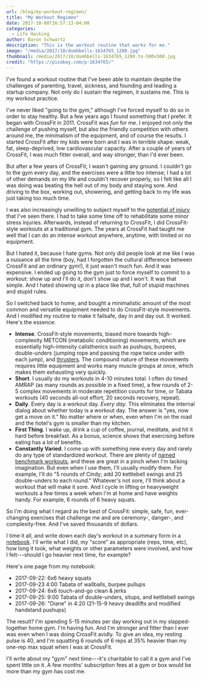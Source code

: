 ```yaml
---
url: /blog/my-workout-regimen/
title: "My Workout Regimen"
date: 2017-10-08T16:57:13-04:00
categories:
  - Life Hacking
author: Baron Schwartz
description: "This is the workout routine that works for me."
image: "/media/2017/10/dumbbells-1634765_1280.jpg"
thumbnail: /media/2017/10/dumbbells-1634765_1280.tn-500x500.jpg
credit: "https://pixabay.com/p-1634765/"
---
```


I've found a workout routine that I've been able to maintain despite the
challenges of parenting, travel, sickness, and founding and leading a startup
company.  Not only do I sustain the regimen, it sustains me. This is my workout
practice.

<!--more-->

I've never liked "going to the gym," although I've forced myself to do so in
order to stay healthy. But a few years ago I found something that I prefer.  It
began with CrossFit in 2011. CrossFit was *fun* for me. I enjoyed not only the
challenge of pushing myself, but also the friendly competition with others
around me, the minimalism of the equipment, and of course the results. I started
CrossFit after my kids were born and I was in terrible shape: weak, fat,
sleep-deprived, low cardiovascular capacity. After a couple of years of
CrossFit, I was much fitter overall, and way stronger, than I'd ever been.

But after a few years of CrossFit, I wasn't gaining any ground. I couldn't go to
the gym every day, and the exercises were a little too intense; I had a lot of
other demands on my life and couldn't recover properly, so I felt like all I was
doing was beating the hell out of my body and staying sore. And driving to the
box, working out, showering, and getting back to my life was just taking too
much time.

I was also increasingly unwilling to subject myself to the [potential of
injury](/blog/2014/01/20/crossfit-safety/) that I've seen there. I had to take
some time off to rehabilitate some minor stress injuries.
Afterwards, instead of returning to CrossFit, I did CrossFit-style workouts at a
traditional gym. The years at CrossFit had taught me well that I can do an
intense workout anywhere, anytime, with limited or no equipment.

But I hated it, because I hate gyms.  Not only did people look at me like I was
a nuisance all the time (boy, had I forgotten the cultural difference between
CrossFit and an ordinary gym!), it just wasn't much fun. And it was expensive. I
ended up going to the gym just to force myself to commit to a workout: show up
and I'll do it, don't show up and I won't. It was that simple. And I hated
showing up in a place like that, full of stupid machines and stupid rules.

So I switched back to home, and bought a minimalistic amount of the most common
and versatile equipment needed to do CrossFit-style movements. And I modified my
routine to make it failsafe, day in and day out. It worked. Here's the essence:

- **Intense**. CrossFit-style movements, biased more towards high-complexity
  METCON (metabolic conditioning) movements, which are essentially
  high-intensity calisthenics such as pushups, burpees, double-unders (jumping
  rope and passing the rope twice under with each jump), and
  [thrusters](https://www.youtube.com/watch?v=aea5BGj9a8Y). The compound nature
  of these movements requires little equipment and works many muscle groups at
  once, which makes them exhausting very quickly.
- **Short**. I usually do my workouts in 4-10 minutes total. I often do timed
  AMRAP (as many rounds as possible in a fixed time), a few rounds of 2-5
  complex movements in moderate repetition counts for time, or Tabata workouts
  (40 seconds all-out effort, 20 seconds recovery, repeat).
- **Daily**. Every day is a workout day. *Every day*. This eliminates the
  internal dialog about whether today is a workout day. The answer is "yes, now
  get a move on it." No matter where or when, even when I'm on the road and the
  hotel's gym is smaller than my kitchen.
- **First Thing**. I wake up, drink a cup of coffee, journal, meditate, and hit
  it hard before breakfast. As a bonus, science shows that exercising before
  eating has a lot of benefits.
- **Constantly Varied**. I come up with something new every day and rarely do any
  type of standardized workout. There are plenty of [named benchmark
  workouts](https://crossfit.com/cf/faq), and these are great in a pinch when
  I'm lacking imagination. But even when I use them, I'll usually modify them.
  For example, I'll do "5 rounds of Cindy; add 20 kettlebell swings and 25
  double-unders to each round." Whatever's not sore, I'll think about a workout
  that will make it sore. And I cycle in lifting or heavyweight workouts a few
  times a week when I'm at home and have weights handy. For example, 6 rounds of
  6 heavy squats.

So I'm doing what I regard as the best of CrossFit: simple, safe, fun,
ever-changing exercises that challenge me and are ceremony-, danger-, and
complexity-free. And I've saved thousands of dollars.

I time it all, and write down each day's workout in a summary form in a
[notebook](/blog/2013/07/10/ultimate-notebook-and-journal-face-off/). I'll write
what I did, my "score" as appropriate (reps, time, etc), how long it took, what
weights or other parameters were involved, and how I felt---should I go heavier
next time, for example?

Here's one page from my notebook:

- 2017-09-22: 6x6 heavy squats
- 2017-09-23 4:00 Tabata of wallballs, burpee pullups
- 2017-09-24: 6x6 touch-and-go clean & jerks
- 2017-09-25: 9:00 Tabata of double-unders, situps, and kettlebell swings
- 2017-09-26: "Diane" in 4:20 (21-15-9 heavy deadlifts and modified handstand pushups)

The result? I'm spending 5-15 minutes per day working out in my slapped-together
home gym. I'm having fun. And I'm stronger and fitter than I ever was even when
I was doing CrossFit avidly.  To give an idea, my resting pulse is 40, and I'm
squatting 6 rounds of 6 reps at 35% heavier than my one-rep max squat when I was
at CrossFit. 

I'll write about my "gym" next time---it's charitable to call it a gym and I've
spent little on it. A few months' subscription fees at a gym or box would be
more than my gym has cost me.

